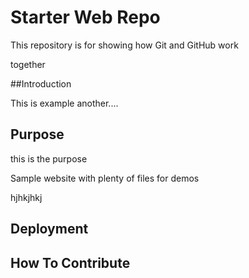 # Starter Web Repo

This repository is for showing how Git and GitHub work

together

##Introduction 

This is example another....

## Purpose 

this is the purpose

Sample website with plenty of files for demos

hjhkjhkj
## Deployment

## How To Contribute
